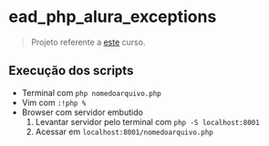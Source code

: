 # ead_php_alura_exceptions

> Projeto referente a [este](https://cursos.alura.com.br/course/php-exceptions-tratamento-erros) curso.

## Execução dos scripts

- Terminal com `php nomedoarquivo.php`
- Vim com `:!php %`
- Browser com servidor embutido
    1. Levantar servidor pelo terminal com `php -S localhost:8001`
    2. Acessar em `localhost:8001/nomedoarquivo.php`
